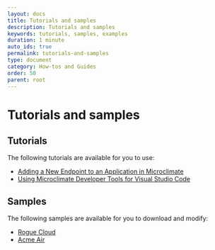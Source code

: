 ```yaml
---
layout: docs
title: Tutorials and samples
description: Tutorials and samples
keywords: tutorials, samples, examples
duration: 1 minute
auto_ids: true
permalink: tutorials-and-samples
type: document
category: How-tos and Guides
order: 50
parent: root
---
```


# Tutorials and samples

## Tutorials

The following tutorials are available for you to use:

* [Adding a New Endpoint to an Application in Microclimate](addendpoint)
* [Using Microclimate Developer Tools for Visual Studio Code](mdt-vsc-tutorial)

## Samples

The following samples are available for you to download and modify:

* [Rogue Cloud](roguecloud)
* [Acme Air](acmeair)
